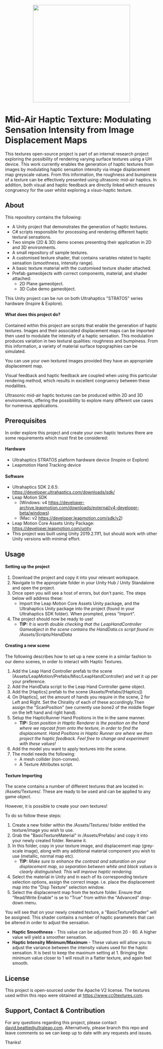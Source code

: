<p align="center">
	<img width="320px" src="https://ultraleap.com/wp-content/uploads/2018/05/ultraleap-RGB-WEB-ONLY-1.png"/>
</p>

# Mid-Air Haptic Texture: Modulating Sensation Intensity from Image Displacement Maps
This textures open-source project is part of an internal research project exploring the possibility of rendering varying surface textures using a UH device. This work currently enables the generation of haptic textures from images by modulating haptic sensation intensity via image displacement map greyscale values. From this information, the roughness and bumpiness of a texture can be effectively presented using ultrasonic mid-air haptics. In addition, both visual and haptic feedback are directly linked which ensures congruency for the user whilst exploring a visuo-haptic texture.

## About
This repository contains the following:

* A Unity project that demonstrates the generation of haptic textures.
* C# scripts responsible for processing and rendering different haptic textural sensations.
* Two simple (2D & 3D) demo scenes presenting their application in 2D and 3D environments.
* A small repository of sample textures.
* A customised texture shader, that contains variables related to haptic sensation (smoothness, intensity range).
* A basic texture material with the customised texture shader attached.
* Prefab gameobjects with correct components, material, and shader attached: 
	- 2D Plane gameobject.
	- 3D Cube demo gameobject.

This Unity project can be run on both Ultrahaptics "STRATOS" series hardware (Inspire & Explore).

#### What does this project do?
Contained within this project are scripts that enable the generation of haptic textures. Images and their associated displacement maps can be imported then used to modulate the intensity of a haptic sensation. This modulation produces variation in two textural qualities: roughness and bumpiness. From this information, a variety of material surface topographies can be simulated.

You can use your own textured images provided they have an appropriate displacement map.

Visual feedback and haptic feedback are coupled when using this particular rendering method, which results in excellent congruency between these modalities.

Ultrasonic mid-air haptic textures can be produced within 2D and 3D environments, offering the possiblility to explore many different use cases for numerous applications. 

## Prerequisites
In order explore this project and create your own haptic textures there are some requirements which must first be considered:

#### Hardware

* Ultrahaptics STRATOS platform hardware device (Inspire or Explore)
* Leapmotion Hand Tracking device

#### Software
* Ultrahaptics SDK 2.6.5: https://developer.ultrahaptics.com/downloads/sdk/
* Leap Motion SDK
	- (Windows: v4 https://developer-archive.leapmotion.com/downloads/external/v4-developer-beta/windows)
 	- (Mac: v2 https://developer.leapmotion.com/sdk/v2)
* Leap Motion Core Assets Unity Package: https://developer.leapmotion.com/unity
* This project was built using Unity 2019.2.11f1, but should work with other Unity versions with minimal effort.

## Usage

#### Setting up the project
1. Download the project and copy it into your relevant workspace. 
2. Navigate to the appropriate folder in your Unity Hub / Unity Standalone and open the project.
3. Once open you will see a host of errors, but don't panic. The steps below will address these:
	- Import the Leap Motion Core Assets Unity package, and the Ultrahaptics Unity package into the project (found in your Ultrahaptics SDK folder). When prompted, press "Import".
4. The project should now be ready to use!
	- **TIP:** *It is worth double checking that the LeapHandController Gameobject in the scene contains the HandData.cs script found in: /Assets/Scripts/HandData*

#### Creating a new scene
The following describes how to set up a new scene in a similar fashion to our demo scenes, in order to interact with Haptic Textures.

1. Add the Leap Hand Controller prefab to the scene (Assets/LeapMotion/Prefabs/Misc/LeapHandController) and set it up per your preference.
2. Add the HandData script to the Leap Hand Controller game object.
3. Add the [Haptics] prefab to the scene (Assets/Prefabs/[Haptics])
4. On [Haptics], set the amount of hands you require in the scene, 2 for Left and Right. Set the Chirality of each of these accordingly.Then assign the "ScanPosition" (we currently use bone2 of the middle finger on the left hand and right hand).
5. Setup the HapticRunner Hand Positions in the in the same manner.
     - **TIP:** *Scan position in Haptic Renderer is the position on the hand where we raycast from onto the texture, in order to find the displacement. Hand Positions in Haptic Runner are where we then project the haptic feedback. Feel free to change and experiment with these values!*
6. Add the model you want to apply textures into the scene. 
7. The model needs the following:
     - A mesh collider (non-convex).
     - A Texture Attributes script.

#### Texture Importing
The scene contains a number of different textures that are located in: /Assets/Textures/. These are ready to be used and can be applied to any game object. 

However, it is possible to create your own textures!

To do so follow these steps:

1. Create a new folder within the /Assets/Textures/ folder entitled the texture/image you wish to use.
2. Grab the "BasicTextureMaterial" in /Assets/Prefabs/ and copy it into your newly created folder. Rename it.
3. In this folder, copy in your texture image, and displacement map (grey-scale image), along with any additional material component you wish to use (metallic, normal map etc).
	- **TIP:** *Make sure to enhance the contrast and saturation on your displacement map, so separation between white and black values is clearly distinguished. This will improve haptic rendering.*
4. Select the material in Unity and in each of its corresponding texture selection options, assign the correct image. i.e. place the displacement map into the "Disp Texture" selection window.
5. Select the displacement map from the texture folder. Ensure that "Read/Write Enable" is se to "True" from within the "Advanced" drop-down menu.

You will see that on your newly created texture, a "BasicTextureShader" will be assigned. This shader contains a number of haptic parameters that can be altered in order to adjust the sensation.

* **Haptic Smoothness** - This value can be adjusted from 20 - 80. A higher value will yield a smoother sensation.
* **Haptic Intensity Minimum/Maximum** - These values will allow you to adjust the variance between the intensity values used for the haptic sensation. It is best to keep the maximum setting at 1. Bringing the minimum value closer to 1 will result in a flatter texture, and again feel smooth.

## License
This project is open-sourced under the Apache V2 license. The textures used within this repo were obtained at https://www.cc0textures.com.

## Support, Contact & Contribution
For any questions regarding this project, please contact david.beattie@ultraleap.com. Alternatively, please branch this repo and leave comments so we can keep up to date with any requests and issues.

Thanks!